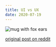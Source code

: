```yaml
---
title: UI vs UX
date: 2020-07-19
---
```


<img src="https://i.redd.it/fb6xxzrrtfr21.png" alt="mug with fox ears">

[original post on reddit](https://www.reddit.com/r/UI_Design/comments/bblxum/ui_vs_ux/)
